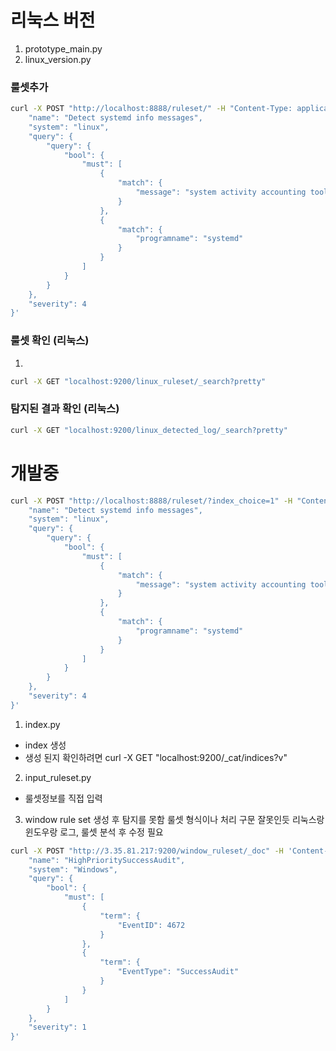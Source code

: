 # 리눅스 버전
1. prototype_main.py
2. linux_version.py
### 룰셋추가
```sh
curl -X POST "http://localhost:8888/ruleset/" -H "Content-Type: application/json" -d '{
    "name": "Detect systemd info messages",
    "system": "linux",
    "query": {
        "query": {
            "bool": {
                "must": [
                    {
                        "match": {
                            "message": "system activity accounting tool"
                        }
                    },
                    {
                        "match": {
                            "programname": "systemd"
                        }
                    }
                ]
            }
        }
    },
    "severity": 4
}'
```
### 룰셋 확인 (리눅스)
1. 
```sh
curl -X GET "localhost:9200/linux_ruleset/_search?pretty"
```

### 탐지된 결과 확인 (리눅스)
```sh
curl -X GET "localhost:9200/linux_detected_log/_search?pretty"
```

# 개발중
```sh
curl -X POST "http://localhost:8888/ruleset/?index_choice=1" -H "Content-Type: application/json" -d '{
    "name": "Detect systemd info messages",
    "system": "linux",
    "query": {
        "query": {
            "bool": {
                "must": [
                    {
                        "match": {
                            "message": "system activity accounting tool"
                        }
                    },
                    {
                        "match": {
                            "programname": "systemd"
                        }
                    }
                ]
            }
        }
    },
    "severity": 4
}'
```

1. index.py
-  index 생성
- 생성 된지 확인하려면 curl -X GET "localhost:9200/_cat/indices?v"
2. input_ruleset.py
- 룰셋정보를 직접 입력
3. window rule set 생성 후 탐지를 못함 룰셋 형식이나 처리 구문 잘못인듯
리눅스랑 윈도우랑 로그, 룰셋 분석 후 수정 필요

```sh
curl -X POST "http://3.35.81.217:9200/window_ruleset/_doc" -H 'Content-Type: application/json' -d '{
    "name": "HighPrioritySuccessAudit",
    "system": "Windows",
    "query": {
        "bool": {
            "must": [
                {
                    "term": {
                        "EventID": 4672
                    }
                },
                {
                    "term": {
                        "EventType": "SuccessAudit"
                    }
                }
            ]
        }
    },
    "severity": 1
}'

```